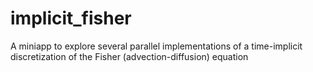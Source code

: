 # implicit_fisher
A miniapp to explore several parallel implementations of a time-implicit discretization of the Fisher (advection-diffusion) equation
